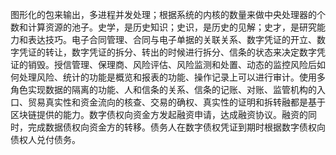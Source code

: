 图形化的包来输出，多进程并发处理；根据系统的内核的数量来做中央处理器的个数和计算资源的池子。史学，是历史知识；史识，是历史的见解；史才，是研究能力和表达技巧。电子合同管理、合同与电子单据的关联关系、数字凭证的开立、数字凭证的转让，数字凭证的拆分、转出的时候进行拆分、信条的状态来决定数字凭证的销毁。授信管理、保理商、风险评估、风险监测和处置、动态的监控风险后如何处理风险、统计的功能是概览和报表的功能、操作记录上可以进行审计。使用多角色实现数据的隔离的功能、人和信条的关系、信条的记账、对账、监管机构的入口、贸易真实性和资金流向的核查、交易的确权、真实性的证明和拆转融都是基于区块链提供的能力。数字债权向资金方发起融资申请，达成融资协议。融资的同时，完成数据债权向资金方的转移。债务人在数字债权凭证到期时根据数字债权向债权人兑付债务。
